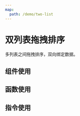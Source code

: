 ```yaml
---
map:
  path: /demo/two-list
---
```


# 双列表拖拽排序

多列表之间拖拽排序，双向绑定数据。

## 组件使用

<demo src="./demo.vue"
title="使用组件"
desc="使用组件方式在多列表之间拖拽排序">
</demo>

## 函数使用

<demo src="./function.vue"
title="函数方式"
desc="使用 函数方式在多列表之间拖拽排序">
</demo>

## 指令使用

<demo src="./directive.vue"
title="指令方式"
desc="使用指令方式在多列表之间拖拽排序">
</demo>
